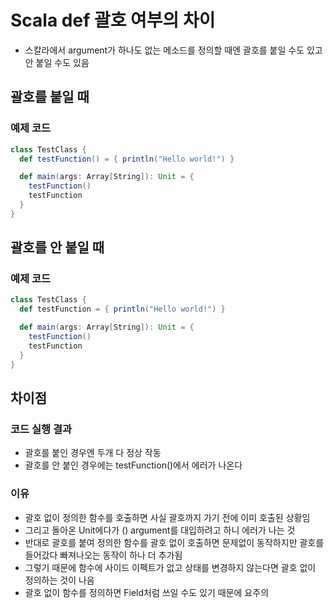 # Scala def 괄호 여부의 차이

* 스칼라에서 argument가 하나도 없는 메소드를 정의할 때엔 괄호를 붙일 수도 있고 안 붙일 수도 있음

## 괄호를 붙일 때

### 예제 코드

```scala
class TestClass {
  def testFunction() = { println("Hello world!") }

  def main(args: Array[String]): Unit = {
    testFunction()
    testFunction
  }
}
```

## 괄호를 안 붙일 때

### 예제 코드

```scala
class TestClass {
  def testFunction = { println("Hello world!") }

  def main(args: Array[String]): Unit = {
    testFunction()
    testFunction
  }
}
```

## 차이점

### 코드 실행 결과

* 괄호를 붙인 경우엔 두개 다 정상 작동
* 괄호를 안 붙인 경우에는 testFunction\(\)에서 에러가 나온다

### 이유

* 괄호 없이 정의한 함수를 호출하면 사실 괄호까지 가기 전에 이미 호출된 상황임
* 그리고 돌아온 Unit에다가 \(\) argument를 대입하려고 하니 에러가 나는 것
* 반대로 괄호를 붙여 정의한 함수를 괄호 없이 호출하면 문제없이 동작하지만 괄호를 들어갔다 빠져나오는 동작이 하나 더 추가됨
* 그렇기 때문에 함수에 사이드 이펙트가 없고 상태를 변경하지 않는다면 괄호 없이 정의하는 것이 나음
* 괄호 없이 함수를 정의하면 Field처럼 쓰일 수도 있기 때문에 요주의




